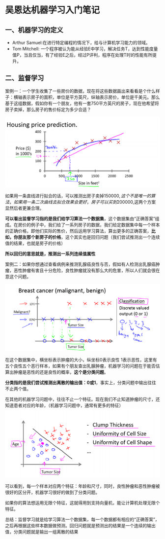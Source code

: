 # 吴恩达机器学习入门笔记

## 一、机器学习的定义

* Arthur Samuel:在进行特定编程的情况下，给与计算机学习能力的领域。
* Tom Mitchell: 一个程序被认为能从经验E中学习，解决任务T，达到性能度量值P，当且仅当，有了经验E之后，经过P评判，程序在处理T时的性能有所提升。

## 二、监督学习
案例一：一个学生收集了一些房价的数据，现在将这些数据画出来看看是个什么样子：横轴表示房子的面积，单位是平方英尺，纵轴表示房价，单位是千美元。那么基于这组数据，假如你有一个朋友，他有一套750平方英尺的房子，现在他希望将房子卖掉，那么房子的售价标定为多少合适？

![图 1](../images/60bfad180373c64e89b5b0d0353e995faf10ab94e1c7b34c7ac0c8b0cf1c6726.png)  

如果用一条直线进行拟合的话，可以推测出房子卖掉150000$,这个不是唯一的算法，如果用一条二次曲线去拟合效果会更好，房子可以买到200000$,这两个方案显然后者更兼合理。

**可以看出监督学习指的是我们给学习算法一个数据集**，这个数据集由“正确答案”组成。在房价的例子中，我们给了一系列房子的数据，我们给定数据集中每一个样本的正确价格，即他们实际的售价，然后运用学习算法，算出更多的正确答案，**比如，你朋友那个新房子的价格**，这个其实也是回归问题（我们尝试推测出一个连续值的结果，也就是房子的价格）

**所以回归的意思就是，推测出一系列连续值属性**

案例二：如果你想通过查看病例来推测乳腺癌良性与否，假如有人检测出乳腺癌肿瘤，恶性肿瘤有害且十分危险，良性肿瘤就没有那么大的危害，所以人们就会很在意这个问题。

![图 2](../images/e017480107b8e22a8eadc612b8f945d3f620461efb7a8be5cdbc082b310bf210.png)  

在这个数据集中，横坐标表示肿瘤的大小，纵坐标0表示良性 1表示恶性，这里有五个良性五个恶行样本，如果有个朋友查出乳腺肿瘤，机器学习的问题在于能否估算出肿瘤是恶性的还是良性的概率，**这个是分类问题**。

**分类指的是我们尝试推测出离散的输出值：0或1**，事实上，分类问题中输出往往不止两个值。

在其他的机器学习问题中，往往不止一个特征。现在我们不止知道肿瘤的尺寸，还知道患者对应的年龄，（机器学习问题中，通常有更多的特征）
![图 3](../images/785753cfc5a00007a03555dea4440d4b076ea77302ff0db4129247d1005dcc8c.png)  


可以看到，每一个样本对应两个特征：年龄和尺寸，同时，良性肿瘤和恶性肿瘤被很好的区分开，机器学习很好的做到了分类问题。

如果你的算法想运用无限个特征，这就得用到支持向量机，能让计算机处理无限个特征。

总结：监督学习就是给学习算法一个数据集，每一个数据都有相应的“正确答案”，之后再根据这些样本数据做预测。回归问题就是预测出的结果是一个连续的输出值，分类问题就是输出一组离散的结果
